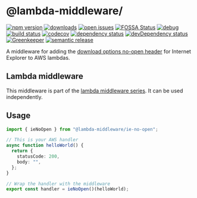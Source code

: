 # @lambda-middleware/

[![npm version](https://badge.fury.io/js/%40lambda-middleware%2Fie-no-open.svg)](https://npmjs.org/package/@lambda-middleware/ie-no-open) [![downloads](https://img.shields.io/npm/dw/%40lambda-middleware%2Fie-no-open.svg)](https://npmjs.org/package/@lambda-middleware/ie-no-open) [![open issues](https://img.shields.io/github/issues-raw/dbartholomae/lambda-middleware.svg)](https://github.com/dbartholomae/lambda-middleware/issues) [![FOSSA Status](https://app.fossa.io/api/projects/git%2Bgithub.com%2Fdbartholomae%2Flambda-middleware.svg?type=shield)](https://app.fossa.io/projects/git%2Bgithub.com%2Fdbartholomae%2Flambda-middleware?ref=badge_shield) [![debug](https://img.shields.io/badge/debug-blue.svg)](https://github.com/visionmedia/debug#readme) [![build status](https://img.shields.io/circleci/project/github/dbartholomae/lambda-middleware/master.svg?style=flat)](https://circleci.com/gh/dbartholomae/workflows/lambda-middleware/tree/master) [![codecov](https://codecov.io/gh/dbartholomae/lambda-middleware/branch/master/graph/badge.svg)](https://codecov.io/gh/dbartholomae/lambda-middleware) [![dependency status](https://david-dm.org/dbartholomae/lambda-middleware.svg?theme=shields.io)](https://david-dm.org/dbartholomae/lambda-middleware) [![devDependency status](https://david-dm.org/dbartholomae/lambda-middleware/dev-status.svg)](https://david-dm.org/dbartholomae/lambda-middleware?type=dev) [![Greenkeeper](https://badges.greenkeeper.io/dbartholomae/lambda-middleware.svg)](https://greenkeeper.io/) [![semantic release](https://img.shields.io/badge/%20%20%F0%9F%93%A6%F0%9F%9A%80-semantic--release-e10079.svg)](https://github.com/semantic-release/semantic-release#badge)

A middleware for adding the [download options no-open header](https://docs.microsoft.com/en-us/archive/blogs/ie/ie8-security-part-v-comprehensive-protection) for Internet Explorer to AWS lambdas.

## Lambda middleware

This middleware is part of the [lambda middleware series](https://dbartholomae.github.io/lambda-middleware/). It can be used independently.

## Usage

```typescript
import { ieNoOpen } from "@lambda-middleware/ie-no-open";

// This is your AWS handler
async function helloWorld() {
  return {
    statusCode: 200,
    body: "",
  };
}

// Wrap the handler with the middleware
export const handler = ieNoOpen()(helloWorld);
```
